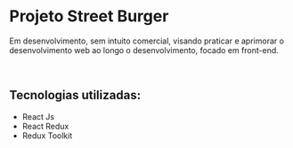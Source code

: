 <h1>Projeto Street Burger</h1>
<p>Em desenvolvimento, sem intuito comercial, visando praticar e aprimorar o desenvolvimento web ao longo o desenvolvimento, focado em front-end.<p>
<br />
<h2>Tecnologias utilizadas: </h2>
<ul>
<li>React Js</li>
<li>React Redux</li>
<li>Redux Toolkit</li>
</ul>
